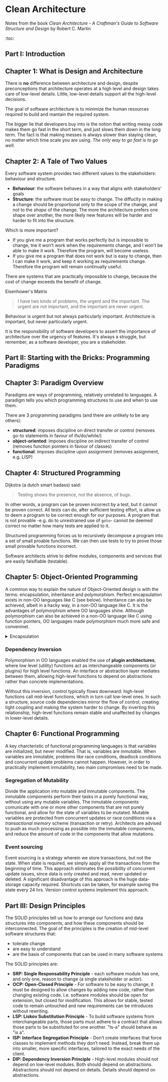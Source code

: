 # Clean Architecture
Notes from the book *Clean Architecture - A Craftman's Guide to Software Structure and Design* by Robert C. Martin

:toc:

## Part I: Introduction
## Chapter 1: What is Design and Architecture

There is **no** difference between architecture and design, despite preconceptions that architecture operates at a high level and design takes care of low-level details. Little, low-level details support all the high-level decisions.

The goal of software architecture is to minimize the human resources required to build and mantain the required system.

The bigger lie that developers buy into is the notion that writing messy code makes them go fast in the short term, and just slows them down in the long term. The fact is that making messes is always slower than staying clean, no matter which time scale you are using. *The only way to go fast is to go well.*

## Chapter 2: A Tale of Two Values

Every software system provides two different values to the stakeholders: behaviour and structure.
  * **Behaviour**: the software behaves in a way that aligns with stakeholders' goals
  * **Structure**: the software must be easy to change. The diffuclty in making a change should be proportional only to the scope of the change, and not to the *shape* of the change. The more the architecture prefers one shape over another, the more likely new features will be harder and harder to fit into the structure.

Which is more important?
* If you give me a program that works perfectly but is impossible to change, tne it won't work when the requirements change, and I won't be able to make it work. Therefore the program, will become useless.
* If you give me a program that does not work but is easy to change, then I can make it work, and keep it working as requirements change. Therefore the program will remain continually useful.

There are systems that are practically impossible to change, because the cost of change exceeds the benefit of change.

Eisenhower's Matrix
> I have two kinds of problems, the urgent and the important. The urgent are not important, and the important are never urgent.

Behaviour is urgent but not always particularly important. Architecture is important, but never particularly urgent.

It is the responsibility of software developers to assert the importance of architecture over the urgency of features. It's always a struggle, but remember, as a software developer, you are a stakeholder.

## Part II: Starting with the Bricks: Programming Paradigms
## Chapter 3: Paradigm Overview

Paradigms are ways of programming, relatively unrelated to languages. A paradigm tells you which programming structures to use and when to use them.

There are 3 programming paradigms (and there are unlikely to be any others):
* **structured**: imposes discipline on direct transfer or control (removes go-to statements in favour of ifs/do/while/)
* **object-oriented**: imposes discipline on indirect transfer of control (removes function pointers in favour of classes)
* **functional**: imposes discipline upon assignment (removes assignment, e.g. LISP)

## Chapter 4: Structured Programming

Dijkstra (a dutch smart badass) said: 

> Testing shows the presence, not the absence, of bugs.

In other words, a program can be proven incorrect by a test, but it cannot be proven correct. All tests can do, after sufficient testing effort, is allow us to deem a program to be correct enough for our purposes. A program that is not provable -e.g. do to unrestrained use of `goto`- cannot be deemed correct no matter how many tests are applied to it.

Structured programming forces us to recursively decompose a program into a set of small proable functions. We can then use tests to try to prove those small provable functions incorrect. 

Software architects strive to define modules, components and services that are easily falsifiable (testable).

## Chapter 5: Object-Oriented Programming

A common way to explain the nature of Object-Oriented design is with the terms: encapsulation, inheritance and polymorphism. Perfect encapsulation exists in non-OO languages like C (see below). Inheritance can also be achieved, albeit in a hacky way, in a non-OO language like C. It is the advantages of polymorphism where OO languages shine. Although polymorphism can also be achieved in a non-OO language like C using function pointers, OO languages made polymorphism much more safe and conveninet.

<details>
 <summary> Encapsulation </summary>

 **Premise:** OO languages provide easy and effective encapsulation of data and function. As a result, a line can be drawn around a cohesive set of data and functions. Outside that line, the data is hidden and only some functions are known. We see this concept in action as the private data members and the public member functions of a class.

**Refutation:** Perfect encapsulation exists in non-OO languages like C, as shown in the example below. Users of point.h have no knowledge of the implementation of either the Point data structure or the functions. Then came OO in the form of C++ and perfect encapsulation was broken: because the c++ compiler needs to know the size of the instances of each class, point.h clients know about the implementation details of the Point struct (member variables X and Y). Encapsulation was partially repaired by introducing the `public`, `private` and `protected`.

```C
// point.h
struct Point;
structure Point* makePoint(double x, double y);
double distance(struct Point *p1, struct Point *p2);
```

```C
// point.c
#include "point.h"

struct Point {
 double x, y;
};

structure Ponint* makePoint(double x, double y) {
 sruct Point* p = malloc(sizeof(struct Point));
 p->x = x;
 p->y = y;
 return p;
}

double distance(struct Point* p1, struct Point* p2) {
 double dx = p1->x - p2->x;
 double dy = p1->y - p2->y;
 return sqrt(dx*dx+dy*dy);
}
```
</details>

### Dependency Inversion
Polymorphism in OO languages enabled the use of **plugin architectures**, where low level (utility) functions act as interchangeable components (or plugins) for high level functions. An interface or abstraction layer mediates between them, allowing high-level functions to depend on abstractions rather than concrete implementations.

Without this inversion, control typically flows downward: high-level functions call mid-level functions, which in turn call low-level ones. In such a structure, source code dependencies mirror the flow of control, creating tight coupling and making the system harder to change. By inverting this relationship, high-level functions remain stable and unaffected by changes in lower-level details.

## Chapter 6: Functional Programming

A key charcteristic of functional programming languages is that variables are initialized, but never modified. That is, variables are _inmutable_. When variables are inmutable, problems like race conditions, deadlock conditions and concurrent update problems cannot happen. However, in order to practically implement inmutability, two main compromises need to be made.

### Segregation of Mutability
Divide the application into mutable and inmutable components. The inmutable components perform their tasks in a purely functional way, without using any mutable variables. The inmutable components comunicate with one or more other components that are not purely functional, and allow for the state of variables to be mutated. Mutable variables are protected from concurrent updates or race conditions via a _transactional memory_ scheme (transaction or retry). Architects are advised to push as much processing as possible into the inmutable components, and reduce the amount of code in the components that allow mutations.
  
### Event sourcing
Event sourcing is a strategy wherein we store transactions, but not the state. When state is required, we simply apply all the transactions from the beginning of time. This approach eliminates the possibility of concurrent update issues, since data is only created and read, never updated or deleted. A significant disadvantage of this approach is the huge data-storage capacity required. Shortcuts can be taken, for example saving the state every 24 hrs. Version control systems implement this approach.

## Part III: Design Principles

The SOLID principles tell us how to arrange our functions and data structures into components, and how these components should be interconnected. The goal of the principles is the creation of mid-level software structures that:
* tolerate change
* are easy to understand
* are the basis of components that can be used in many software systems

The SOLID principles are:
* **SRP: Single Responsability Principle** - each software module has one, and only one, reason to change (a single stakeholder or actor).
* **OCP: Open-Closed Principle** - For software to be easy to change, it must be designed to allow changes by adding new code, rather than changing existing code. I.e. software modules should be open for extension, but closed for modification. This allows for stable, tested code to remain untouched and new requirements can be introduces without rewriting.
* **LSP: Liskov Substitution Principle** - To build software systems from interchangeable parts, those parts must adhere to a contract that allows those parts to be substituted for one another. "Is-a" should behave as "is a".
* **ISP: Interface Segregation Principle** - Don’t create interfaces that force classes to implement methods they don’t need. Instead, break them up into smaller, more specific interfaces, tailored to the exact needs of the client.
* **DIP: Dependency Inversion Principle** - High-level modules should not depend on low-level modules. Both should depend on abstractions.
Abstractions should not depend on details. Details should depend on abstractions.



